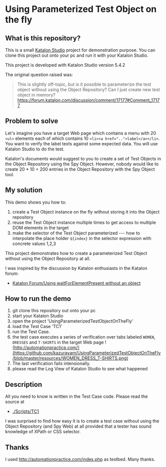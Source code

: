 Using Parameterized Test Object on the fly
==========================================

## What is this repository?

This is a small [Katalon Studio](https://www.katalon.com/) project for demonstration purpose. You can clone this project out onto your pc
and run it with your Katalon Studio.

This project is developed with Katalon Studio version 5.4.2

The original question raised was:

>This is slightly off-topic, but is it possible to parameterize the test object without using the Object Repository?
Can I just create new test object in memory?
>https://forum.katalon.com/discussion/comment/17177#Comment_17177

## Problem to solve

Let's imagine you have a target Web page which contains a menu with 20 `<ul>` elements each of which contains 10 `<li><a href="..">label</a></li>`. You want to verify the label texts against some expected data. You will use Katalon Studio to do the test.

Katalon's documents would suggest to you to create a set of Test Objects in the Object Repository using the Spy Object. However, nobody would like to  create 20 * 10 = 200 entries in the Object Repository with the Spy Object tool.

## My solution

This demo shows you how to:

1. create a Test Object instance on the fly without storing it into the Object repository
2. reuse the Test Object instance multiple times to get access to multiple DOM elements in the target
3. make the selector of the Test Object parameterized --- how to interpolate the place holder `${index}` in the selector expression with concrete values 1,2,3

This project demonstrates how to create a parameterized Test Object without using the Object Repository at all.

I was inspired by the discussion by Katalon enthusiasts in the Katalon forum:
- [Katalon Forum/Using waitForElementPresent without an object]( https://forum.katalon.com/discussion/5852/using-waitforelementpresent-without-an-object)

## How to run the demo

1. git clone this repository out onto your pc
2. start your Katalon Studio
3. open the project 'UsingParameterizedTestObjectOnTheFly'
4. load the Test Case 'TC1'
5. run the Test Case.
6. the test case executes a series of verification over tabs labeled `WOMEN`, `DRESSES` and `T-SHIRTS` in the target Web page  ![http://automationpractice.com/](https://github.com/kazurayam/UsingParameterizedTestObjectOnTheFly/blob/master/resources/WOMEN_DRESS_T-SHIRTS.png)
7. The last verification fails  intensionally.
8. please read the Log View of Katalon Studio to see what happened

## Description

All you need to know is written in the Test Case code. Please read the source at
- [./Scripts/TC1](https://github.com/kazurayam/UsingParameterizedTestObjectOnTheFly/blob/master/Scripts/TC1/Script1529021746181.groovy)

I was surprised to find how easy it is to create a test case without using the Object Repository (and Spy Web) at all provided that a tester has sound knowledge of XPath or CSS selector.

## Thanks

I used http://automationpractice.com/index.php as testbed. Many thanks.
